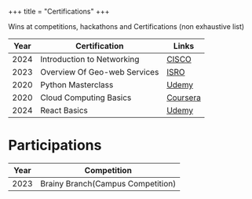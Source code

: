+++
title = "Certifications"
+++

Wins at competitions, hackathons and Certifications (non exhaustive list)


| Year | Certification         | Links                                                                             |
| ---- | ------------- | -------------------------------------------------------------------------------------------- |
| 2024 | Introduction to Networking | [CISCO](https://www.credly.com/badges/c75008c1-4d83-491a-b0d1-323e5f5ca8fb/public_url)               |
| 2023 | Overview Of Geo-web Services  | [ISRO](https://drive.google.com/file/d/1lH1r2kvsFV-co5ybjFbO8hgkcUzcg7AK/view?usp=sharing) |
| 2020 | Python Masterclass     | [Udemy](https://udemy.com/certificate/UC-a53e5d5a-5394-4f6f-a459-4517430f3aa7/?utm_campaign=email&utm_source=sendgrid.com&utm_medium=email)                                              |
| 2020 |  Cloud Computing Basics |  [Coursera](https://coursera.org/share/fba8d59e6dfcd06cff4f3db013764462)                                              |
| 2024 | React Basics       |[Udemy](https://www.udemy.com/certificate/UC-13beb7a1-d02f-408b-b17c-af8657d17959/?utm_campaign=email&utm_medium=email&utm_source=sendgrid.com)                                                                  |

# Participations

| Year | Competition                            |
| ---- | -------------------------------------- |
| 2023 | Brainy Branch(Campus Competition)        |                  
